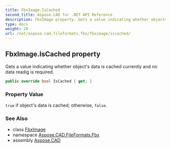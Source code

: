 ```yaml
---
title: FbxImage.IsCached
second_title: Aspose.CAD for .NET API Reference
description: FbxImage property. Gets a value indicating whether objects data is cached currently and no data readig is required
type: docs
weight: 20
url: /net/aspose.cad.fileformats.fbx/fbximage/iscached/
---
```

## FbxImage.IsCached property

Gets a value indicating whether object's data is cached currently and no data readig is required.

```csharp
public override bool IsCached { get; }
```

### Property Value

`true` if object's data is cached; otherwise, `false`.

### See Also

* class [FbxImage](../)
* namespace [Aspose.CAD.FileFormats.Fbx](../../fbximage/)
* assembly [Aspose.CAD](../../../)


